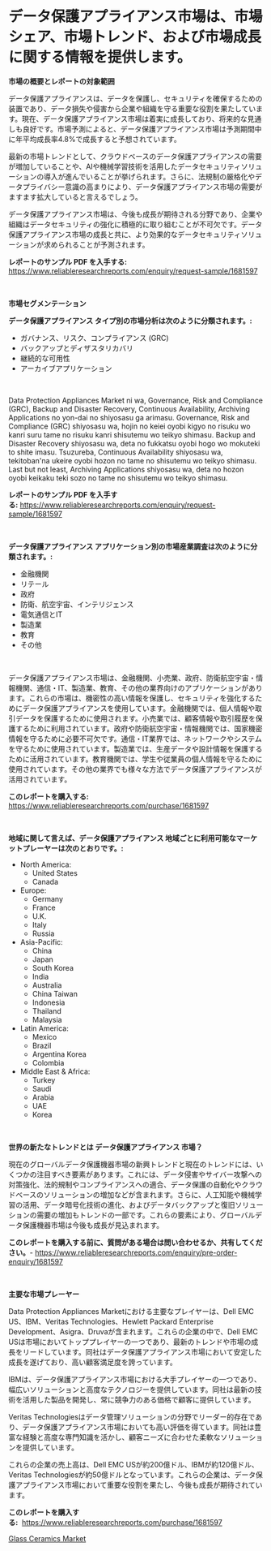 <p><h1>データ保護アプライアンス市場は、市場シェア、市場トレンド、および市場成長に関する情報を提供します。</h1></p><p><strong>市場の概要とレポートの対象範囲</strong></p>
<p><p>データ保護アプライアンスは、データを保護し、セキュリティを確保するための装置であり、データ損失や侵害から企業や組織を守る重要な役割を果たしています。現在、データ保護アプライアンス市場は着実に成長しており、将来的な見通しも良好です。市場予測によると、データ保護アプライアンス市場は予測期間中に年平均成長率4.8%で成長すると予想されています。</p><p>最新の市場トレンドとして、クラウドベースのデータ保護アプライアンスの需要が増加していることや、AIや機械学習技術を活用したデータセキュリティソリューションの導入が進んでいることが挙げられます。さらに、法規制の厳格化やデータプライバシー意識の高まりにより、データ保護アプライアンス市場の需要がますます拡大していると言えるでしょう。</p><p>データ保護アプライアンス市場は、今後も成長が期待される分野であり、企業や組織はデータセキュリティの強化に積極的に取り組むことが不可欠です。データ保護アプライアンス市場の成長と共に、より効果的なデータセキュリティソリューションが求められることが予測されます。</p></p>
<p><strong>レポートのサンプル PDF を入手する:</strong> <a href="https://www.reliableresearchreports.com/enquiry/request-sample/1681597">https://www.reliableresearchreports.com/enquiry/request-sample/1681597</a></p>
<p>&nbsp;</p>
<p><strong>市場セグメンテーション</strong></p>
<p><strong>データ保護アプライアンス タイプ別の市場分析は次のように分類されます。:</strong></p>
<p><ul><li>ガバナンス、リスク、コンプライアンス (GRC)</li><li>バックアップとディザスタリカバリ</li><li>継続的な可用性</li><li>アーカイブアプリケーション</li></ul></p>
<p>&nbsp;</p>
<p><p>Data Protection Appliances Market ni wa, Governance, Risk and Compliance (GRC), Backup and Disaster Recovery, Continuous Availability, Archiving Applications no yon-dai no shiyosasu ga arimasu. Governance, Risk and Compliance (GRC) shiyosasu wa, hojin no keiei oyobi kigyo no risuku wo kanri suru tame no risuku kanri shisutemu wo teikyo shimasu. Backup and Disaster Recovery shiyosasu wa, deta no fukkatsu oyobi hogo wo mokuteki to shite imasu. Tsuzureba, Continuous Availability shiyosasu wa, tekitoban'na ukeire oyobi hozon no tame no shisutemu wo teikyo shimasu. Last but not least, Archiving Applications shiyosasu wa, deta no hozon oyobi keikaku teki sozo no tame no shisutemu wo teikyo shimasu.</p></p>
<p><strong>レポートのサンプル PDF を入手する:</strong>&nbsp;<a href="https://www.reliableresearchreports.com/enquiry/request-sample/1681597">https://www.reliableresearchreports.com/enquiry/request-sample/1681597</a></p>
<p>&nbsp;</p>
<p><strong> データ保護アプライアンス アプリケーション別の市場産業調査は次のように分類されます。:</strong></p>
<p><ul><li>金融機関</li><li>リテール</li><li>政府</li><li>防衛、航空宇宙、インテリジェンス</li><li>電気通信とIT</li><li>製造業</li><li>教育</li><li>その他</li></ul></p>
<p>&nbsp;</p>
<p><p>データ保護アプライアンス市場は、金融機関、小売業、政府、防衛航空宇宙・情報機関、通信・IT、製造業、教育、その他の業界向けのアプリケーションがあります。これらの市場は、機密性の高い情報を保護し、セキュリティを強化するためにデータ保護アプライアンスを使用しています。金融機関では、個人情報や取引データを保護するために使用されます。小売業では、顧客情報や取引履歴を保護するために利用されています。政府や防衛航空宇宙・情報機関では、国家機密情報を守るために必要不可欠です。通信・IT業界では、ネットワークやシステムを守るために使用されています。製造業では、生産データや設計情報を保護するために活用されています。教育機関では、学生や従業員の個人情報を守るために使用されています。その他の業界でも様々な方法でデータ保護アプライアンスが活用されています。</p></p>
<p><strong>このレポートを購入する:</strong>&nbsp; <a href="https://www.reliableresearchreports.com/purchase/1681597">https://www.reliableresearchreports.com/purchase/1681597</a></p>
<p>&nbsp;</p>
<p><strong>地域に関して言えば、データ保護アプライアンス 地域ごとに利用可能なマーケットプレーヤーは次のとおりです。:</strong></p>
<p><ul>
    <li>
        North America:
        <ul>
            <li>United States</li>
            <li>Canada</li>
        </ul>
    </li>
    <li>
        Europe:
        <ul>
            <li>Germany</li>
            <li>France</li>
            <li>U.K.</li>
            <li>Italy</li>
            <li>Russia</li>
        </ul>
    </li>
    <li>
        Asia-Pacific:
        <ul>
            <li>China</li>
            <li>Japan</li>
            <li>South Korea</li>
            <li>India</li>
            <li>Australia</li>
            <li>China Taiwan</li>
            <li>Indonesia</li>
            <li>Thailand</li>
            <li>Malaysia</li>
        </ul>
    </li>
    <li>
        Latin America:
        <ul>
            <li>Mexico</li>
            <li>Brazil</li>
            <li>Argentina Korea</li>
            <li>Colombia</li>
        </ul>
    </li>
    <li>
        Middle East & Africa:
        <ul>
            <li>Turkey</li>
            <li>Saudi</li>
            <li>Arabia</li>
            <li>UAE</li>
            <li>Korea</li>
        </ul>
    </li>
    </ul></p>
<p>&nbsp;</p>
<p><strong>世界の新たなトレンドとは データ保護アプライアンス 市場？</strong></p>
<p><p>現在のグローバルデータ保護機器市場の新興トレンドと現在のトレンドには、いくつかの注目すべき要素があります。これには、データ侵害やサイバー攻撃への対策強化、法的規制やコンプライアンスへの適合、データ保護の自動化やクラウドベースのソリューションの増加などが含まれます。さらに、人工知能や機械学習の活用、データ暗号化技術の進化、およびデータバックアップと復旧ソリューションの需要の増加もトレンドの一部です。これらの要素により、グローバルデータ保護機器市場は今後も成長が見込まれます。</p></p>
<p><strong>このレポートを購入する前に、質問がある場合は問い合わせるか、共有してください。</strong>- <a href="https://www.reliableresearchreports.com/enquiry/pre-order-enquiry/1681597">https://www.reliableresearchreports.com/enquiry/pre-order-enquiry/1681597</a></p>
<p>&nbsp;</p>
<p><strong>主要な市場プレーヤー</strong></p>
<p><p>Data Protection Appliances Marketにおける主要なプレイヤーは、Dell EMC US、IBM、Veritas Technologies、Hewlett Packard Enterprise Development、Asigra、Druvaが含まれます。これらの企業の中で、Dell EMC USは市場においてトッププレイヤーの一つであり、最新のトレンドや市場の成長をリードしています。同社はデータ保護アプライアンス市場において安定した成長を遂げており、高い顧客満足度を誇っています。</p><p>IBMは、データ保護アプライアンス市場における大手プレイヤーの一つであり、幅広いソリューションと高度なテクノロジーを提供しています。同社は最新の技術を活用した製品を開発し、常に競争力のある価格で顧客に提供しています。</p><p>Veritas Technologiesはデータ管理ソリューションの分野でリーダー的存在であり、データ保護アプライアンス市場においても高い評価を得ています。同社は豊富な経験と高度な専門知識を活かし、顧客ニーズに合わせた柔軟なソリューションを提供しています。</p><p>これらの企業の売上高は、Dell EMC USが約200億ドル、IBMが約120億ドル、Veritas Technologiesが約50億ドルとなっています。これらの企業は、データ保護アプライアンス市場において重要な役割を果たし、今後も成長が期待されています。</p></p>
<p><strong>このレポートを購入する:</strong>&nbsp;&nbsp;<a href="https://www.reliableresearchreports.com/purchase/1681597">https://www.reliableresearchreports.com/purchase/1681597</a></p>
<p><p><a href="https://github.com/Glendatilghmankmgz0rbhwpy/Market-Research-Report-List-1/blob/main/glass-ceramics-market.md">Glass Ceramics Market</a></p></p>